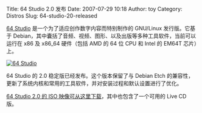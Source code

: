 Title: 64 Studio 2.0 发布
Date: 2007-07-29 10:18
Author: toy
Category: Distros
Slug: 64-studio-20-released

[64 Studio](http://64studio.com/) 是一个为了适应创作数字内容而特别制作的
GNU/Linux 发行版。它基于
Debian，其中囊括了音频、视频、图形、以及出版等多种工具软件，当前可以运行在
x86 及 x86\_64 硬件（包括 AMD 的 64 位 CPU 和 Intel 的 EM64T 芯片）上。

[![64
Studio](http://i.linuxtoy.org/i/2007/07/64studio_s.jpg)](http://i.linuxtoy.org/i/2007/07/64studio.jpg)

64 Studio 的 2.0 稳定版已经发布。这个版本保留了与 Debian Etch
的兼容性，更新了系统内核和常用的工具软件，并对安装过程和默认设置进行了优化。

[64 Studio 2.0 的 ISO
映像可从这里下载](http://images.64studio.com/)，其中也包含了一个可用的
Live CD 版。
